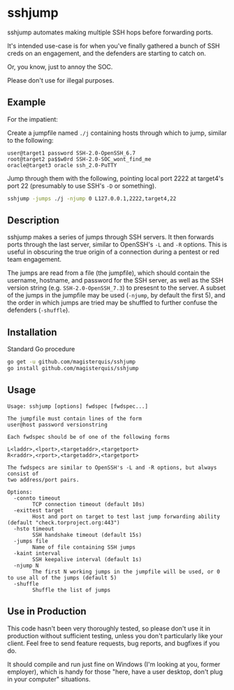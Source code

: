 sshjump
=======
sshjump automates making multiple SSH hops before forwarding ports.

It's intended use-case is for when you've finally gathered a bunch of SSH creds
on an engagement, and the defenders are starting to catch on.

Or, you know, just to annoy the SOC.

Please don't use for illegal purposes.

Example
-------
For the impatient:

Create a jumpfile named `./j` containing hosts through which to jump, similar to
the following:
```
user@target1 password SSH-2.0-OpenSSH_6.7
root@target2 pa$$w0rd SSH-2.0-SOC_wont_find_me
oracle@target3 oracle ssh_2.0-PuTTY
```
Jump through them with the following, pointing local port 2222 at target4's
port 22 (presumably to use SSH's `-D` or something).
```bash
sshjump -jumps ./j -njump 0 L127.0.0.1,2222,target4,22
```

Description
-----------
sshjump makes a series of jumps through SSH servers.  It then forwards ports
through the last server, similar to OpenSSH's `-L` and `-R` options.  This is
useful in obscuring the true origin of a connection during a pentest or red
team engagement.

The jumps are read from a file (the jumpfile), which should contain the
username, hostname, and password for the SSH server, as well as the SSH version
string (e.g. `SSH-2.0-OpenSSH_7.3`) to presesnt to the server.  A subset of the
jumps in the jumpfile may be used (`-njump`, by default the first 5), and the
order in which jumps are tried may be shuffled to further confuse the
defenders (`-shuffle`).

Installation
------------
Standard Go procedure
```bash
go get -u github.com/magisterquis/sshjump
go install github.com/magisterquis/sshjump
```

Usage
-----
```
Usage: sshjump [options] fwdspec [fwdspec...]

The jumpfile must contain lines of the form
user@host password versionstring

Each fwdspec should be of one of the following forms

L<laddr>,<lport>,<targetaddr>,<targetport>
R<raddr>,<rport>,<targetaddr>,<targetport>

The fwdspecs are similar to OpenSSH's -L and -R options, but always consist of
two address/port pairs.

Options:
  -connto timeout
    	TCP connection timeout (default 10s)
  -exittest target
    	Host and port on target to test last jump forwarding ability (default "check.torproject.org:443")
  -hsto timeout
    	SSH handshake timeout (default 15s)
  -jumps file
    	Name of file containing SSH jumps
  -kaint interval
    	SSH keepalive interval (default 1s)
  -njump N
    	The first N working jumps in the jumpfile will be used, or 0 to use all of the jumps (default 5)
  -shuffle
    	Shuffle the list of jumps
```

Use in Production
-----------------
This code hasn't been very thoroughly tested, so please don't use it in
production without sufficient testing, unless you don't particularly like your
client.  Feel free to send feature requests, bug reports, and bugfixes if you
do.

It should compile and run just fine on Windows (I'm looking at you, former
employer), which is handy for those "here, have a user desktop, don't plug in
your computer" situations.
